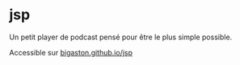 # jsp
Un petit player de podcast pensé pour être le plus simple possible.

Accessible sur [bigaston.github.io/jsp](https://bigaston.github.io/jsp/)

